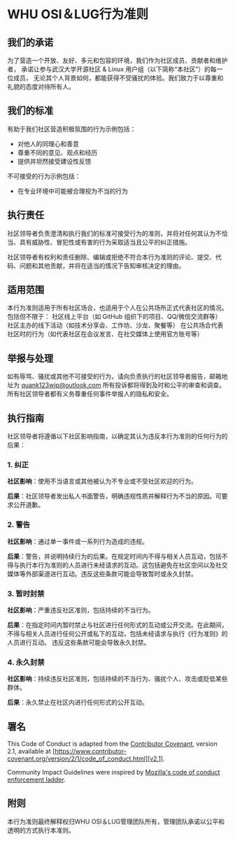 # WHU OSI＆LUG行为准则

## 我们的承诺

为了营造一个开放、友好、多元和包容的环境，我们作为社区成员、贡献者和维护者，
承诺让参与武汉大学开源社区 & Linux 用户组（以下简称“本社区”）的每一位成员，
无论其个人背景如何，都能获得不受骚扰的体验。我们致力于以尊重和礼貌的态度对待所有人。

## 我们的标准

有助于我们社区营造积极氛围的行为示例包括：
* 对他人的同理心和善意
* 尊重不同的意见、观点和经历
* 提供并坦然接受建设性反馈
  
不可接受的行为示例包括：
* 在专业环境中可能被合理视为不当的行为

## 执行责任

社区领导者负责澄清和执行我们的标准可接受行为的准则，并将对任何其认为不恰当、具有威胁性、冒犯性或有害的行为采取适当且公平的纠正措施。

社区领导者有权利和责任删除、编辑或拒绝不符合本行为准则的评论、提交、代码、问题和其他贡献，并将在适当的情况下告知审核决定的理由。

## 适用范围

本行为准则适用于所有社区场合，也适用于个人在公共场所正式代表社区的情况。
包括但不限于：
社区线上平台（如 GitHub 组织下的项目、QQ/微信交流群等）
社区主办的线下活动（如技术分享会、工作坊、沙龙、聚餐等）
在公共场合代表社区时的行为（如代表社区在会议发言、在社交媒体上使用官方账号等）

## 举报与处理

如有辱骂、骚扰或其他不可接受的行为，请向负责执行的社区领导者报告，邮箱地址为
quank123wip@outlook.com
所有投诉都将得到及时和公平的审查和调查。
所有社区领导者都有义务尊重任何事件举报人的隐私和安全。

## 执行指南

社区领导者将遵循以下社区影响指南，以确定其认为违反本行为准则的任何行为的后果：

### 1. 纠正

**社区影响**：使用不当语言或其他被认为不专业或不受社区欢迎的行为。

**后果**：社区领导者发出私人书面警告，明确违规性质并解释行为不当的原因。可要求公开道歉。

### 2. 警告

**社区影响**：通过单一事件或一系列行为造成的违规。

**后果**：警告，并说明持续行为的后果。在规定时间内不得与相关人员互动，包括不得与执行本行为准则的人员进行未经请求的互动。这包括避免在社区空间以及社交媒体等外部渠道进行互动。违反这些条款可能会导致暂时或永久封禁。

### 3. 暂时封禁

**社区影响**：严重违反社区准则，包括持续的不当行为。

**后果**：在指定时间内暂时禁止与社区进行任何形式的互动或公开交流。在此期间，不得与相关人员进行任何公开或私下的互动，包括未经请求与执行《行为准则》的人员进行互动。
违反这些条款可能会导致永久封禁。

### 4. 永久封禁

**社区影响**：持续违反社区准则，包括持续的不当行为、骚扰个人、攻击或贬低某些群体。

**后果**：永久禁止在社区内进行任何形式的公开互动。

## 署名
This Code of Conduct is adapted from the [Contributor Covenant][homepage],
version 2.1, available at
[https://www.contributor-covenant.org/version/2/1/code_of_conduct.html][v2.1].

Community Impact Guidelines were inspired by
[Mozilla's code of conduct enforcement ladder][Mozilla CoC].

## 附则
本行为准则最终解释权归WHU OSI＆LUG管理团队所有，管理团队承诺以公平和透明的方式执行本准则。

[Mozilla CoC]: https://github.com/mozilla/diversity
[homepage]: https://www.contributor-covenant.org
